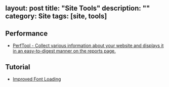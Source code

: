 layout: post
title: "Site Tools"
description: ""
category: Site
tags: [site, tools]
---

## Performance

- [PerfTool - Collect various information about your website and displays it in an easy-to-digest manner on the reports page.](http://devbridge.github.io/Performance)

## Tutorial

- [Improved Font Loading](https://webkit.org/blog/6643/improved-font-loading/)
